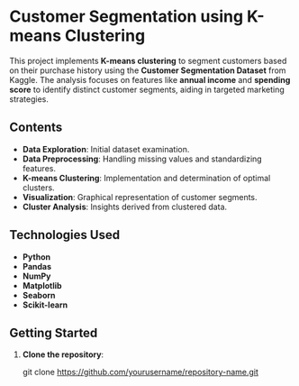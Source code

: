 # Customer Segmentation using K-means Clustering

This project implements **K-means clustering** to segment customers based on their purchase history using the **Customer Segmentation Dataset** from Kaggle. The analysis focuses on features like **annual income** and **spending score** to identify distinct customer segments, aiding in targeted marketing strategies.

## Contents

- **Data Exploration**: Initial dataset examination.
- **Data Preprocessing**: Handling missing values and standardizing features.
- **K-means Clustering**: Implementation and determination of optimal clusters.
- **Visualization**: Graphical representation of customer segments.
- **Cluster Analysis**: Insights derived from clustered data.

## Technologies Used

- **Python**
- **Pandas**
- **NumPy**
- **Matplotlib**
- **Seaborn**
- **Scikit-learn**

## Getting Started

1. **Clone the repository**:
   
   git clone https://github.com/yourusername/repository-name.git
